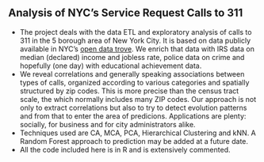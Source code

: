 ﻿## Analysis of NYC’s Service Request Calls to 311

- The project deals with the data ETL and exploratory analysis of calls to 311 in the 5 borough area of New York City.  It is based on data publicly available in NYC’s [open data trove](https://opendata.cityofnewyork.us/).   We enrich that data with IRS data on median (declared) income and jobless rate, police data on crime and hopefully (one day) with educational achievement data. 
- We reveal correlations and generally speaking associations between types of calls, organized according to various categories and spatially structured by zip codes.  This is more precise than the census tract scale, the which normally includes many ZIP codes.  Our approach is not only to extract correlations but also to try to detect evolution patterns and from that to enter the area of predicions.  Applications are plenty: socially, for business and for city administrators alike.
- Techniques used are CA, MCA, PCA, Hierarchical Clustering and kNN.  A Random Forest approach to prediction may be added at a future date.
- All the code included here is in R and is extensively commented.

